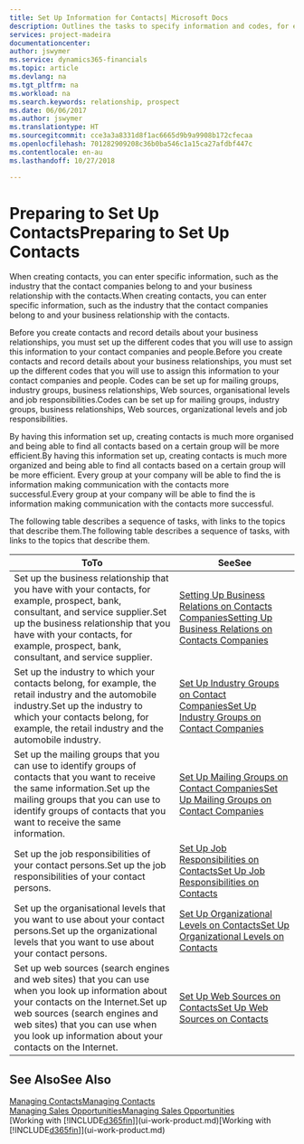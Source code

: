 ```yaml
---
title: Set Up Information for Contacts| Microsoft Docs
description: Outlines the tasks to specify information and codes, for example, about industry groups and business relationships, before you set up contacts.
services: project-madeira
documentationcenter: 
author: jswymer
ms.service: dynamics365-financials
ms.topic: article
ms.devlang: na
ms.tgt_pltfrm: na
ms.workload: na
ms.search.keywords: relationship, prospect
ms.date: 06/06/2017
ms.author: jswymer
ms.translationtype: HT
ms.sourcegitcommit: cce3a3a8331d8f1ac6665d9b9a9908b172cfecaa
ms.openlocfilehash: 701282909208c36b0ba546c1a15ca27afdbf447c
ms.contentlocale: en-au
ms.lasthandoff: 10/27/2018

---
```

# <a name="preparing-to-set-up-contacts"></a><span data-ttu-id="f2818-103">Preparing to Set Up Contacts</span><span class="sxs-lookup"><span data-stu-id="f2818-103">Preparing to Set Up Contacts</span></span>
<span data-ttu-id="f2818-104">When creating contacts, you can enter specific information, such as the industry that the contact companies belong to and your business relationship with the contacts.</span><span class="sxs-lookup"><span data-stu-id="f2818-104">When creating contacts, you can enter specific information, such as the industry that the contact companies belong to and your business relationship with the contacts.</span></span>

<span data-ttu-id="f2818-105">Before you create contacts and record details about your business relationships, you must set up the different codes that you will use to assign this information to your contact companies and people.</span><span class="sxs-lookup"><span data-stu-id="f2818-105">Before you create contacts and record details about your business relationships, you must set up the different codes that you will use to assign this information to your contact companies and people.</span></span> <span data-ttu-id="f2818-106">Codes can be set up for mailing groups, industry groups, business relationships, Web sources, organisational levels and job responsibilities.</span><span class="sxs-lookup"><span data-stu-id="f2818-106">Codes can be set up for mailing groups, industry groups, business relationships, Web sources, organizational levels and job responsibilities.</span></span>

<span data-ttu-id="f2818-107">By having this information set up, creating contacts is much more organised and being able to find all contacts based on a certain group will be more efficient.</span><span class="sxs-lookup"><span data-stu-id="f2818-107">By having this information set up, creating contacts is much more organized and being able to find all contacts based on a certain group will be more efficient.</span></span> <span data-ttu-id="f2818-108">Every group at your company will be able to find the is information making communication with the contacts more successful.</span><span class="sxs-lookup"><span data-stu-id="f2818-108">Every group at your company will be able to find the is information making communication with the contacts more successful.</span></span>

<span data-ttu-id="f2818-109">The following table describes a sequence of tasks, with links to the topics that describe them.</span><span class="sxs-lookup"><span data-stu-id="f2818-109">The following table describes a sequence of tasks, with links to the topics that describe them.</span></span> 

| <span data-ttu-id="f2818-110">To</span><span class="sxs-lookup"><span data-stu-id="f2818-110">To</span></span> | <span data-ttu-id="f2818-111">See</span><span class="sxs-lookup"><span data-stu-id="f2818-111">See</span></span> |
| --- | --- |
| <span data-ttu-id="f2818-112">Set up the business relationship that you have with your contacts, for example, prospect, bank, consultant, and service supplier.</span><span class="sxs-lookup"><span data-stu-id="f2818-112">Set up the business relationship that you have with your contacts, for example, prospect, bank, consultant, and service supplier.</span></span> |[<span data-ttu-id="f2818-113">Setting Up Business Relations on Contacts Companies</span><span class="sxs-lookup"><span data-stu-id="f2818-113">Setting Up Business Relations on Contacts Companies</span></span>](marketing-business-relations.md) |
| <span data-ttu-id="f2818-114">Set up the industry to which your contacts belong, for example, the retail industry and the automobile industry.</span><span class="sxs-lookup"><span data-stu-id="f2818-114">Set up the industry to which your contacts belong, for example, the retail industry and the automobile industry.</span></span> |[<span data-ttu-id="f2818-115">Set Up Industry Groups on Contact Companies</span><span class="sxs-lookup"><span data-stu-id="f2818-115">Set Up Industry Groups on Contact Companies</span></span>](marketing-industry-groups.md) |
| <span data-ttu-id="f2818-116">Set up the mailing groups that you can use to identify groups of contacts that you want to receive the same information.</span><span class="sxs-lookup"><span data-stu-id="f2818-116">Set up the mailing groups that you can use to identify groups of contacts that you want to receive the same information.</span></span> |[<span data-ttu-id="f2818-117">Set Up Mailing Groups on Contact Companies</span><span class="sxs-lookup"><span data-stu-id="f2818-117">Set Up Mailing Groups on Contact Companies</span></span>](marketing-mailing-groups.md) |
| <span data-ttu-id="f2818-118">Set up the job responsibilities of your contact persons.</span><span class="sxs-lookup"><span data-stu-id="f2818-118">Set up the job responsibilities of your contact persons.</span></span> |[<span data-ttu-id="f2818-119">Set Up Job Responsibilities on Contacts</span><span class="sxs-lookup"><span data-stu-id="f2818-119">Set Up Job Responsibilities on Contacts</span></span>](marketing-job-responsibilities.md) |
| <span data-ttu-id="f2818-120">Set up the organisational levels that you want to use about your contact persons.</span><span class="sxs-lookup"><span data-stu-id="f2818-120">Set up the organizational levels that you want to use about your contact persons.</span></span> |[<span data-ttu-id="f2818-121">Set Up Organizational Levels on Contacts</span><span class="sxs-lookup"><span data-stu-id="f2818-121">Set Up Organizational Levels on Contacts</span></span>](marketing-organizational-levels.md) |
| <span data-ttu-id="f2818-122">Set up web sources (search engines and web sites) that you can use when you look up information about your contacts on the Internet.</span><span class="sxs-lookup"><span data-stu-id="f2818-122">Set up web sources (search engines and web sites) that you can use when you look up information about your contacts on the Internet.</span></span> |[<span data-ttu-id="f2818-123">Set Up Web Sources on Contacts</span><span class="sxs-lookup"><span data-stu-id="f2818-123">Set Up Web Sources on Contacts</span></span>](marketing-web-sources.md) |

## <a name="see-also"></a><span data-ttu-id="f2818-124">See Also</span><span class="sxs-lookup"><span data-stu-id="f2818-124">See Also</span></span>
[<span data-ttu-id="f2818-125">Managing Contacts</span><span class="sxs-lookup"><span data-stu-id="f2818-125">Managing Contacts</span></span>](marketing-contacts.md)  
[<span data-ttu-id="f2818-126">Managing Sales Opportunities</span><span class="sxs-lookup"><span data-stu-id="f2818-126">Managing Sales Opportunities</span></span>](marketing-manage-sales-opportunities.md)  
<span data-ttu-id="f2818-127">[Working with [!INCLUDE[d365fin](includes/d365fin_md.md)]](ui-work-product.md)</span><span class="sxs-lookup"><span data-stu-id="f2818-127">[Working with [!INCLUDE[d365fin](includes/d365fin_md.md)]](ui-work-product.md)</span></span>

